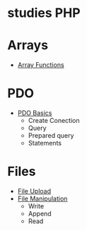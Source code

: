 # studies PHP

# Arrays
- [Array Functions](collections/array_functions.php)



# PDO
- [PDO Basics](PDO/pdo.php)
	- Create Conection
	- Query
	- Prepared query
	- Statements

# Files
- [File Upload](file_upload/upload.php)
- [File Manipulation](files/files.php)
	- Write
	- Append
	- Read
